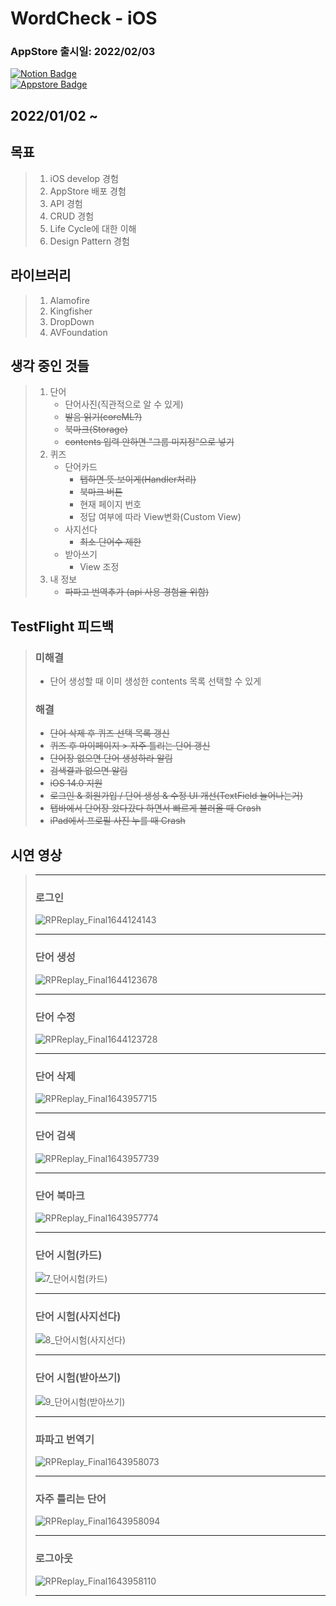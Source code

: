 # WordCheck - iOS 
### AppStore 출시일: 2022/02/03  
[![Notion Badge](https://img.shields.io/badge/-Notion-white?style=flat&logo=Notion&logoColor=black)](https://www.notion.so/WordCheck-43b78f5f3a0e4a7e9c75cc1d9be90314)  
[![Appstore Badge](https://img.shields.io/badge/-Appstore-white?style=flat&logo=Appstore&logoColor=#0D96F6)](https://apps.apple.com/kor/app/wordcheck/id1608211521)  
## 2022/01/02 ~
## 목표
>  1. iOS develop 경험
>  2. AppStore 배포 경험
>  3. API 경험
>  4. CRUD 경험
>  5. Life Cycle에 대한 이해
>  6. Design Pattern 경험
 
## 라이브러리
>  1. Alamofire
>  2. Kingfisher
>  3. DropDown
>  4. AVFoundation
 
## 생각 중인 것들
> 1. 단어  
>    * 단어사진(직관적으로 알 수 있게)
>    * ~~발음 읽기(coreML?)~~
>    * ~~북마크(Storage)~~  
>    * ~~contents 입력 안하면 "그룹 미지정"으로 넣기~~
> 2. 퀴즈  
>    * 단어카드
>       * ~~탭하면 뜻 보이게(Handler처리)~~
>       * ~~북마크 버튼~~
>       * 현재 페이지 번호
>       * 정답 여부에 따라 View변화(Custom View)
>    * 사지선다
>       * ~~최소 단어수 제한~~
>    * 받아쓰기
>       * View 조정
> 3. 내 정보
>    * ~~파파고 번역추가 (api 사용 경험을 위함)~~

## TestFlight 피드백
>   ### 미해결
>   * 단어 생성할 때 이미 생성한 contents 목록 선택할 수 있게
>   ### 해결
>   * ~~단어 삭제 후 퀴즈 선택 목록 갱신~~
>   * ~~퀴즈 후 마이페이지 > 자주 틀리는 단어 갱신~~
>   * ~~단어장 없으면 단어 생성하라 알림~~
>   * ~~검색결과 없으면 알림~~
>   * ~~iOS 14.0 지원~~
>   * ~~로그인 & 회원가입 / 단어 생성 & 수정 UI 개선(TextField 늘어나는거)~~
>   * ~~탭바에서 단어장 왔다갔다 하면서 빠르게 불러올 때 Crash~~
>   * ~~iPad에서 프로필 사진 누를 때 Crash~~

## 시연 영상
> ---
> ### 로그인
> ![RPReplay_Final1644124143](https://user-images.githubusercontent.com/49361214/152668731-6c2fbdb8-8c69-4507-a927-fd0aa5e07c59.gif)
>
> ---
> ### 단어 생성
> ![RPReplay_Final1644123678](https://user-images.githubusercontent.com/49361214/152668692-57463379-e93c-46b1-b33d-19d3eb0e5f69.gif)
>
> ---
> ### 단어 수정
> ![RPReplay_Final1644123728](https://user-images.githubusercontent.com/49361214/152668691-a560c5da-0359-4fb1-96da-9eb4bc617191.gif)
>
> ---   
> ### 단어 삭제
> ![RPReplay_Final1643957715](https://user-images.githubusercontent.com/49361214/152499668-89c21932-5006-42df-9e06-228c44a6059c.gif)
>   
> ---   
> ### 단어 검색
> ![RPReplay_Final1643957739](https://user-images.githubusercontent.com/49361214/152499534-9f4d4fa2-39e2-489f-8325-911e06e8edda.gif)
>   
> ---   
> ### 단어 북마크
> ![RPReplay_Final1643957774](https://user-images.githubusercontent.com/49361214/152499565-6f57ed99-3637-401f-99fd-1c5980446a27.gif)
>   
> ---   
> ### 단어 시험(카드)
> ![7_단어시험(카드)](https://user-images.githubusercontent.com/49361214/152500412-d7a62fec-c595-4d88-bb90-5999c87b6981.gif)
>   
> ---   
> ### 단어 시험(사지선다)
> ![8_단어시험(사지선다)](https://user-images.githubusercontent.com/49361214/152500441-dd299b8b-0329-42e8-86df-612e1db4d2c9.gif)
>   
> ---   
> ### 단어 시험(받아쓰기)
> ![9_단어시험(받아쓰기)](https://user-images.githubusercontent.com/49361214/152500464-65b8eac9-0f15-477b-9583-2b02611bb7de.gif)
>   
> ---   
> ### 파파고 번역기
> ![RPReplay_Final1643958073](https://user-images.githubusercontent.com/49361214/152500542-835ee3f6-efaf-44b1-9c02-bb27ce7531f3.gif)
>   
> ---   
> ### 자주 틀리는 단어
> ![RPReplay_Final1643958094](https://user-images.githubusercontent.com/49361214/152500560-f2016cf8-ec3f-4fb1-b9e9-f8c85dcc3bf6.gif)
>   
> ---   
> ### 로그아웃
> ![RPReplay_Final1643958110](https://user-images.githubusercontent.com/49361214/152500621-61f207ec-1dee-4560-9d24-cc9cedadae10.gif)
>  
> ---   
